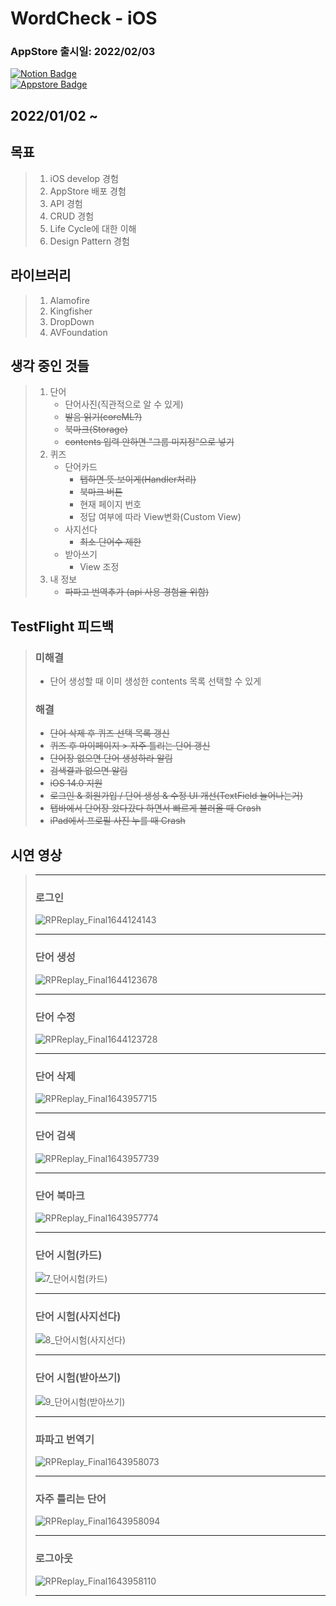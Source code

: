 # WordCheck - iOS 
### AppStore 출시일: 2022/02/03  
[![Notion Badge](https://img.shields.io/badge/-Notion-white?style=flat&logo=Notion&logoColor=black)](https://www.notion.so/WordCheck-43b78f5f3a0e4a7e9c75cc1d9be90314)  
[![Appstore Badge](https://img.shields.io/badge/-Appstore-white?style=flat&logo=Appstore&logoColor=#0D96F6)](https://apps.apple.com/kor/app/wordcheck/id1608211521)  
## 2022/01/02 ~
## 목표
>  1. iOS develop 경험
>  2. AppStore 배포 경험
>  3. API 경험
>  4. CRUD 경험
>  5. Life Cycle에 대한 이해
>  6. Design Pattern 경험
 
## 라이브러리
>  1. Alamofire
>  2. Kingfisher
>  3. DropDown
>  4. AVFoundation
 
## 생각 중인 것들
> 1. 단어  
>    * 단어사진(직관적으로 알 수 있게)
>    * ~~발음 읽기(coreML?)~~
>    * ~~북마크(Storage)~~  
>    * ~~contents 입력 안하면 "그룹 미지정"으로 넣기~~
> 2. 퀴즈  
>    * 단어카드
>       * ~~탭하면 뜻 보이게(Handler처리)~~
>       * ~~북마크 버튼~~
>       * 현재 페이지 번호
>       * 정답 여부에 따라 View변화(Custom View)
>    * 사지선다
>       * ~~최소 단어수 제한~~
>    * 받아쓰기
>       * View 조정
> 3. 내 정보
>    * ~~파파고 번역추가 (api 사용 경험을 위함)~~

## TestFlight 피드백
>   ### 미해결
>   * 단어 생성할 때 이미 생성한 contents 목록 선택할 수 있게
>   ### 해결
>   * ~~단어 삭제 후 퀴즈 선택 목록 갱신~~
>   * ~~퀴즈 후 마이페이지 > 자주 틀리는 단어 갱신~~
>   * ~~단어장 없으면 단어 생성하라 알림~~
>   * ~~검색결과 없으면 알림~~
>   * ~~iOS 14.0 지원~~
>   * ~~로그인 & 회원가입 / 단어 생성 & 수정 UI 개선(TextField 늘어나는거)~~
>   * ~~탭바에서 단어장 왔다갔다 하면서 빠르게 불러올 때 Crash~~
>   * ~~iPad에서 프로필 사진 누를 때 Crash~~

## 시연 영상
> ---
> ### 로그인
> ![RPReplay_Final1644124143](https://user-images.githubusercontent.com/49361214/152668731-6c2fbdb8-8c69-4507-a927-fd0aa5e07c59.gif)
>
> ---
> ### 단어 생성
> ![RPReplay_Final1644123678](https://user-images.githubusercontent.com/49361214/152668692-57463379-e93c-46b1-b33d-19d3eb0e5f69.gif)
>
> ---
> ### 단어 수정
> ![RPReplay_Final1644123728](https://user-images.githubusercontent.com/49361214/152668691-a560c5da-0359-4fb1-96da-9eb4bc617191.gif)
>
> ---   
> ### 단어 삭제
> ![RPReplay_Final1643957715](https://user-images.githubusercontent.com/49361214/152499668-89c21932-5006-42df-9e06-228c44a6059c.gif)
>   
> ---   
> ### 단어 검색
> ![RPReplay_Final1643957739](https://user-images.githubusercontent.com/49361214/152499534-9f4d4fa2-39e2-489f-8325-911e06e8edda.gif)
>   
> ---   
> ### 단어 북마크
> ![RPReplay_Final1643957774](https://user-images.githubusercontent.com/49361214/152499565-6f57ed99-3637-401f-99fd-1c5980446a27.gif)
>   
> ---   
> ### 단어 시험(카드)
> ![7_단어시험(카드)](https://user-images.githubusercontent.com/49361214/152500412-d7a62fec-c595-4d88-bb90-5999c87b6981.gif)
>   
> ---   
> ### 단어 시험(사지선다)
> ![8_단어시험(사지선다)](https://user-images.githubusercontent.com/49361214/152500441-dd299b8b-0329-42e8-86df-612e1db4d2c9.gif)
>   
> ---   
> ### 단어 시험(받아쓰기)
> ![9_단어시험(받아쓰기)](https://user-images.githubusercontent.com/49361214/152500464-65b8eac9-0f15-477b-9583-2b02611bb7de.gif)
>   
> ---   
> ### 파파고 번역기
> ![RPReplay_Final1643958073](https://user-images.githubusercontent.com/49361214/152500542-835ee3f6-efaf-44b1-9c02-bb27ce7531f3.gif)
>   
> ---   
> ### 자주 틀리는 단어
> ![RPReplay_Final1643958094](https://user-images.githubusercontent.com/49361214/152500560-f2016cf8-ec3f-4fb1-b9e9-f8c85dcc3bf6.gif)
>   
> ---   
> ### 로그아웃
> ![RPReplay_Final1643958110](https://user-images.githubusercontent.com/49361214/152500621-61f207ec-1dee-4560-9d24-cc9cedadae10.gif)
>  
> ---   
